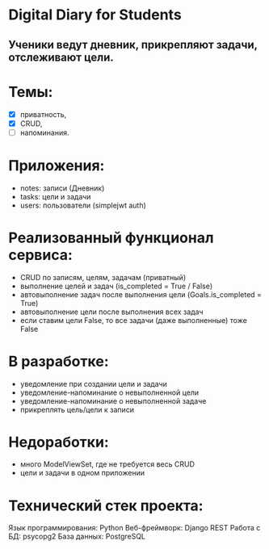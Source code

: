 # Digital Diary for Students
## Ученики ведут дневник, прикрепляют задачи, отслеживают цели.
# Темы: 
- [x] приватность, 
- [x] CRUD, 
- [ ] напоминания.

# Приложения:
- notes: записи (Дневник)
- tasks: цели и задачи
- users: пользователи (simplejwt auth)

# Реализованный функционал сервиса:
- CRUD по записям, целям, задачам (приватный)
- выполнение целей и задач (is_completed = True / False)
- автовыполнение задач после выполнения цели (Goals.is_completed = True)
- автовыполнение цели после выполнения всех задач
- если ставим цели False, то все задачи (даже выполненные) тоже False

# В разработке:
- уведомление при создании цели и задачи
- уведомление-напоминание о невыполненной цели
- уведомление-напоминание о невыполненной задаче
- прикреплять цель/цели к записи

# Недоработки:
- много ModelViewSet, где не требуется весь CRUD
- цели и задачи в одном приложении

# Технический стек проекта:
Язык программирования: Python
Веб-фреймворк: Django REST
Работа с БД: psycopg2
База данных: PostgreSQL


